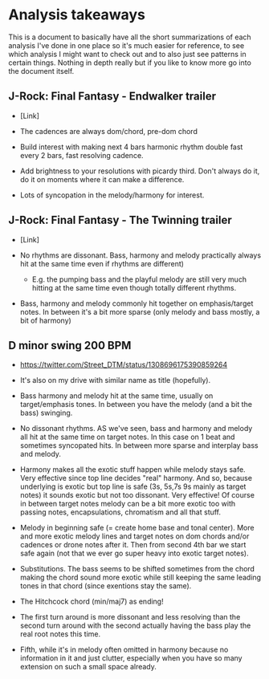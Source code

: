 # Analysis takeaways
This is a document to basically have all the short summarizations of each analysis I've done in one place so it's much easier for reference, to see which analysis I might want to check out and to also just see patterns in certain things. Nothing in depth really but if you like to know more go into the document itself.

## J-Rock: Final Fantasy - Endwalker trailer
- [Link]

- The cadences are always dom/chord, pre-dom chord
- Build interest with making next 4 bars harmonic rhythm double fast every 2 bars, fast resolving cadence.
- Add brightness to your resolutions with picardy third. Don't always do it, do it on moments where it can make a difference.
- Lots of syncopation in the melody/harmony for interest.

## J-Rock: Final Fantasy - The Twinning trailer
- [Link]

- No rhythms are dissonant. Bass, harmony and melody practically always hit at the same time even if rhythms are different)
  - E.g. the pumping bass and the playful melody are still very much hitting at the same time even though totally different rhythms.
- Bass, harmony and melody commonly hit together on emphasis/target notes. In between it's a bit more sparse (only melody and bass mostly, a bit of harmony)

## D minor swing 200 BPM
- https://twitter.com/Street_DTM/status/1308696175390859264
- It's also on my drive with similar name as title (hopefully).

- Bass harmony and melody hit at the same time, usually on target/emphasis tones. In between you have the melody (and a bit the bass) swinging.
- No dissonant rhythms. AS we've seen, bass and harmony and melody all hit at the same time on target notes. In this case on 1 beat and sometimes syncopated hits. In between more sparse and interplay bass and melody.
- Harmony makes all the exotic stuff happen while melody stays safe. Very effective since top line decides "real" harmony. And so, because underlying is exotic but top line is safe (3s, 5s,7s 9s mainly as target notes) it sounds exotic but not too dissonant. Very effective! Of course in between target notes melody can be a bit more exotic too with passing notes, encapsulations, chromatism and all that stuff.
- Melody in beginning safe (= create home base and tonal center). More and more exotic melody lines and target notes on dom chords and/or cadences or drone notes after it. Then from second 4th bar we start safe again (not that we ever go super heavy into exotic target notes).
- Substitutions. The bass seems to be shifted sometimes from the chord making the chord sound more exotic while still keeping the same leading tones in that chord (since exentions stay the same).
- The Hitchcock chord (min/maj7) as ending!
- The first turn around is more dissonant and less resolving than the second turn around with the second actually having the bass play the real root notes this time.
- Fifth, while it's in melody often omitted in harmony because no information in it and just clutter, especially when you have so many extension on such a small space already.
